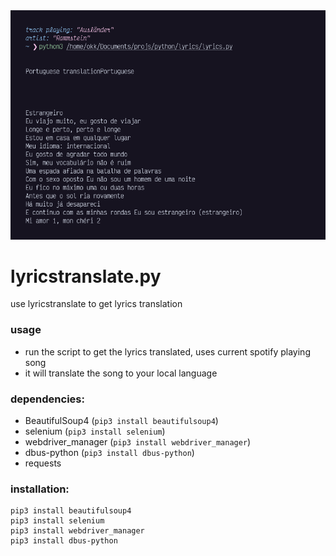 <img src="./example.png">

# lyricstranslate.py
use lyricstranslate to get lyrics translation

### usage
- run the script to get the lyrics translated, uses current spotify playing song
- it will translate the song to your local language

### dependencies:
- BeautifulSoup4 (```pip3 install beautifulsoup4```)
- selenium (```pip3 install selenium```)
- webdriver_manager (```pip3 install webdriver_manager```)
- dbus-python (```pip3 install dbus-python```)
- requests

### installation:
```
pip3 install beautifulsoup4
pip3 install selenium
pip3 install webdriver_manager
pip3 install dbus-python

```
